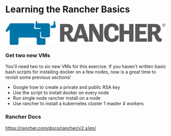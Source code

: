 # Learning the Rancher Basics

<img src="images/rancher-logo-horiz-color.png" width="500" height="75" align="center" />

### Get two new VMs
You'll need two to six new VMs for this exercise. If you haven't written basic bash scripts for installing docker on a few nodes, now is a great time to revisit some previous sections!

* Google how to create a private and public RSA key
* Use the script to install docker on every node
* Run single node rancher install on a node
* Use rancher to install a kubernetes cluster 1 master 4 workers

### Rancher Docs
https://rancher.com/docs/rancher/v2.x/en/
